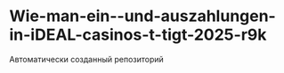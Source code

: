 # Wie-man-ein--und-auszahlungen-in-iDEAL-casinos-t-tigt-2025-r9k
Автоматически созданный репозиторий
